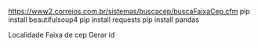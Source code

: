 https://www2.correios.com.br/sistemas/buscacep/buscaFaixaCep.cfm
pip install beautifulsoup4
pip install requests
pip install pandas

Localidade
Faixa de cep
Gerar id